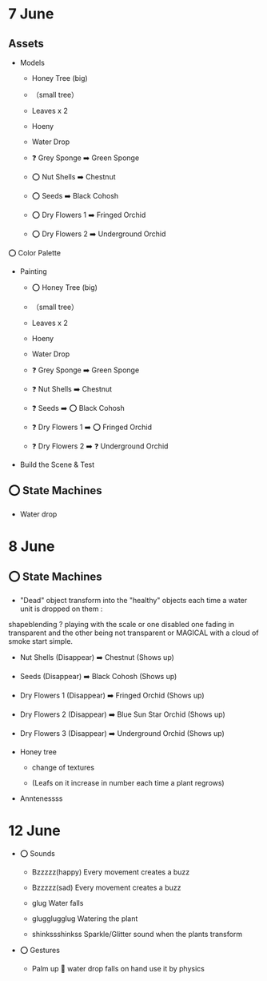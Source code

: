# 7 June
## Assets

- Models

  - Honey Tree (big)
  - （small tree）
  - Leaves x 2
  - Hoeny
  - Water Drop

  - ❓ Grey Sponge ➡️ Green Sponge

  - ⭕️ Nut Shells ➡️ Chestnut
  - ⭕️ Seeds ➡️ Black Cohosh
  - ⭕️ Dry Flowers 1 ➡️ Fringed Orchid
  - ⭕️ Dry Flowers 2 ➡️ Underground Orchid


⭕️ Color Palette


- Painting

  - ⭕️ Honey Tree (big)
  - （small tree）
  - Leaves x 2
  - Hoeny
  - Water Drop

  - ❓ Grey Sponge ➡️ Green Sponge

  - ❓ Nut Shells ➡️ Chestnut
  - ❓ Seeds ➡️ ⭕️ Black Cohosh
  - ❓ Dry Flowers 1 ➡️ ⭕️ Fringed Orchid
  - ❓ Dry Flowers 2 ➡️ ❓ Underground Orchid

- Build the Scene & Test



## ⭕️ State Machines

- Water drop



# 8 June


## ⭕️ State Machines


- "Dead" object transform into the "healthy" objects each time a water unit is dropped on them :

shapeblending ?
playing with the scale or one disabled
one fading in transparent and the other being not transparent
or MAGICAL with a cloud of smoke
start simple.

  - Nut Shells (Disappear) ➡️ Chestnut (Shows up)
  - Seeds (Disappear) ➡️ Black Cohosh (Shows up)
  - Dry Flowers 1 (Disappear) ➡️ Fringed Orchid (Shows up)
  - Dry Flowers 2 (Disappear) ➡️ Blue Sun Star Orchid (Shows up)
  - Dry Flowers 3 (Disappear) ➡️ Underground Orchid (Shows up)


- Honey tree

  - change of textures

  - (Leafs on it increase in number each time a plant regrows)


- Anntenessss


# 12 June


- ⭕️ Sounds

  - Bzzzzz(happy)
    Every movement creates a buzz

  - Bzzzzz(sad)
    Every movement creates a buzz

  - glug
    Water falls 

  - glugglugglug
    Watering the plant

  - shinkssshinkss
    Sparkle/Glitter sound when the plants transform
    
    
- ⭕️ Gestures

  - Palm up 🫴
    water drop falls on hand
    use it by physics
